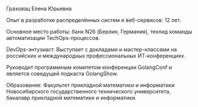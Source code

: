 Граховац Елена Юрьевна

Опыт в разработке распределённых систем и веб-сервисов: 12 лет.

Основное место работы: банк N26 (Берлин, Германия), техлид команды автоматизации TechOps-процессов.

DevOps-энтузиаст. Выступает с докладами и мастер-классами на российских и международных профессиональных ИТ-конференциях.

Руководит программным комитетом конференции GolangConf и является соведущей подкаста GolangShow.

Образование: Факультет прикладной математики и информатики Новосибирского государственного технического университета,
бакалавр прикладной математики и информатики.
